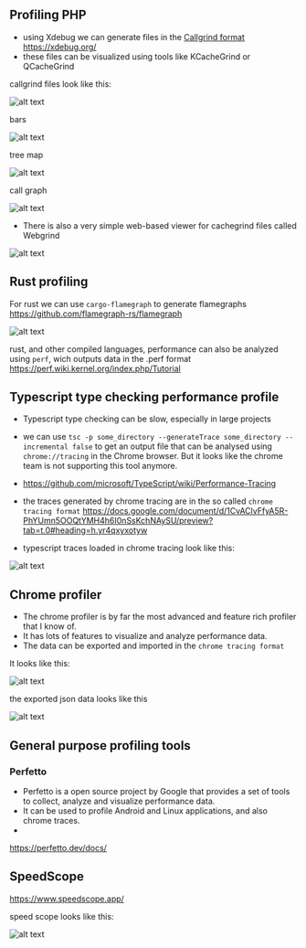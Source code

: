 ## Profiling PHP

- using Xdebug we can generate files in the [Callgrind format](https://valgrind.org/docs/manual/cl-format.html) https://xdebug.org/
- these files can be visualized using tools like KCacheGrind or QCacheGrind

callgrind files look like this:

![alt text](image-10.png)

bars

![alt text](image-3.png)

tree map

![alt text](image-1.png)

call graph

![alt text](image-2.png)


- There is also a very simple web-based viewer for cachegrind files called Webgrind

![alt text](image-4.png)


## Rust profiling 

For rust we can use `cargo-flamegraph` to generate flamegraphs https://github.com/flamegraph-rs/flamegraph

![alt text](image-5.png)

rust, and other compiled languages, performance can also be analyzed using `perf`, wich outputs data in the .perf format https://perf.wiki.kernel.org/index.php/Tutorial


## Typescript type checking performance profile

- Typescript type checking can be slow, especially in large projects
- we can use `tsc -p some_directory --generateTrace some_directory --incremental false` to get an output file that can be analysed using `chrome://tracing` in the Chrome browser. But it looks like the chrome team is not supporting this tool anymore.
- https://github.com/microsoft/TypeScript/wiki/Performance-Tracing

- the traces generated by chrome tracing are in the so called `chrome tracing format` https://docs.google.com/document/d/1CvAClvFfyA5R-PhYUmn5OOQtYMH4h6I0nSsKchNAySU/preview?tab=t.0#heading=h.yr4qxyxotyw


- typescript traces loaded in chrome tracing look like this:

![alt text](image-7.png)


## Chrome profiler

- The chrome profiler is by far the most advanced and feature rich profiler that I know of.
- It has lots of features to visualize and analyze performance data.
- The data can be exported and imported in the `chrome tracing format`

It looks like this:

![alt text](image-8.png)

the exported json data looks like this 

![alt text](image-9.png)


## General purpose profiling tools

### Perfetto

- Perfetto is a open source project by Google that provides a set of tools to collect, analyze and visualize performance data.
- It can be used to profile Android and Linux applications, and also chrome traces.
- 
https://perfetto.dev/docs/


## SpeedScope

https://www.speedscope.app/

speed scope looks like this:

![alt text](image-11.png)